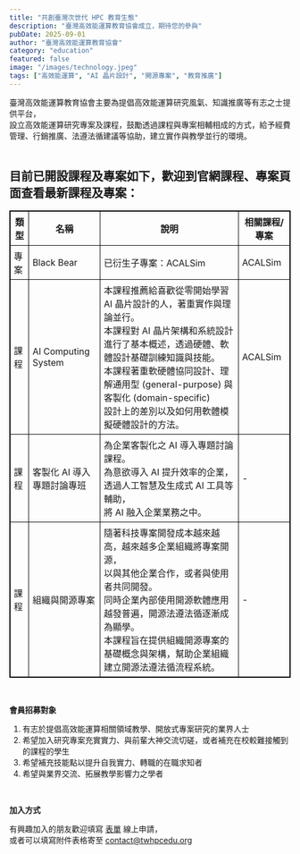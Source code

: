 ```yaml
---
title: "共創臺灣次世代 HPC 教育生態"
description: "臺灣高效能運算教育協會成立，期待您的參與"
pubDate: 2025-09-01
author: "臺灣高效能運算教育協會"
category: "education"
featured: false
image: "/images/technology.jpeg"
tags: ["高效能運算", "AI 晶片設計", "開源專案", "教育推廣"]
---
```


臺灣高效能運算教育協會主要為提倡高效能運算研究風氣、知識推廣等有志之士提供平台，  
設立高效能運算研究專案及課程，鼓勵透過課程與專案相輔相成的方式，給予經費管理、行銷推廣、法遵法循建議等協助，建立實作與教學並行的環境。  
<br>

## 目前已開設課程及專案如下，歡迎到官網課程、專案頁面查看最新課程及專案：

<table border="1" style="border-collapse: collapse; border: 1.5px solid black; width: 100%;">
  <tr>
    <th style="border:1px solid black; padding:6px;">類型</th>
    <th style="border:1px solid black; padding:6px;">名稱</th>
    <th style="border:1px solid black; padding:6px;">說明</th>
    <th style="border:1px solid black; padding:6px;">相關課程/專案</th>
  </tr>
  <tr>
    <td style="border:1px solid black; padding:6px;">專案</td>
    <td style="border:1px solid black; padding:6px;">Black Bear</td>
    <td style="border:1px solid black; padding:6px;">已衍生子專案：ACALSim</td>
    <td style="border:1px solid black; padding:6px;">ACALSim</td>
  </tr>
  <tr>
    <td style="border:1px solid black; padding:6px;">課程</td>
    <td style="border:1px solid black; padding:6px;">AI Computing System</td>
    <td style="border:1px solid black; padding:6px;">
      本課程推薦給喜歡從零開始學習 AI 晶片設計的人，著重實作與理論並行。<br>
      本課程對 AI 晶片架構和系統設計進行了基本概述，透過硬體、軟體設計基礎訓練知識與技能。<br>
      本課程著重軟硬體協同設計、理解通用型 (general-purpose) 與客製化 (domain-specific)<br>
      設計上的差別以及如何用軟體模擬硬體設計的方法。
    </td>
    <td style="border:1px solid black; padding:6px;">ACALSim</td>
  </tr>
  <tr>
    <td style="border:1px solid black; padding:6px;">課程</td>
    <td style="border:1px solid black; padding:6px;">客製化 AI 導入專題討論專班</td>
    <td style="border:1px solid black; padding:6px;">
      為企業客製化之 AI 導入專題討論課程。<br>
      為意欲導入 AI 提升效率的企業，透過人工智慧及生成式 AI 工具等輔助，<br>
      將 AI 融入企業業務之中。
    </td>
    <td style="border:1px solid black; padding:6px;">-</td>
  </tr>
  <tr>
    <td style="border:1px solid black; padding:6px;">課程</td>
    <td style="border:1px solid black; padding:6px;">組織與開源專案</td>
    <td style="border:1px solid black; padding:6px;">
      隨著科技專案開發成本越來越高，越來越多企業組織將專案開源，<br>
      以與其他企業合作，或者與使用者共同開發。<br>
      同時企業內部使用開源軟體應用越發普遍，開源法遵法循逐漸成為顯學。<br>
      本課程旨在提供組織開源專案的基礎概念與架構，幫助企業組織建立開源法遵法循流程系統。
    </td>
    <td style="border:1px solid black; padding:6px;">-</td>
  </tr>
</table>
<br>

**會員招募對象**

1. 有志於提倡高效能運算相關領域教學、開放式專案研究的業界人士  
2. 希望加入研究專案充實實力、與前輩大神交流切磋，或者補充在校較難接觸到的課程的學生  
3. 希望補充技能點以提升自我實力、轉職的在職求知者  
4. 希望與業界交流、拓展教學影響力之學者  

<br>

**加入方式**

有興趣加入的朋友歡迎填寫 [表單](https://forms.gle/gumwLqEwxqgJz1hs9) 線上申請，  
或者可以填寫附件表格寄至 [contact@twhpcedu.org](mailto:contact@twhpcedu.org)